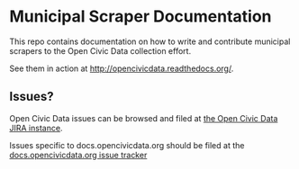 Municipal Scraper Documentation
====================================

This repo contains documentation on how to write and contribute municipal scrapers to the Open Civic Data collection effort.

See them in action at http://opencivicdata.readthedocs.org/.


Issues?
-------

Open Civic Data issues can be browsed and filed at [the Open Civic Data JIRA instance](https://sunlight.atlassian.net/browse/OCD/).

Issues specific to docs.opencivicdata.org should be filed at the [docs.opencivicdata.org issue tracker](https://sunlight.atlassian.net/browse/OCD/component/10002)

